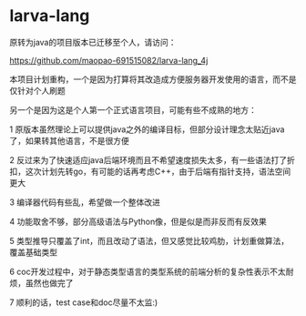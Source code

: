 larva-lang
==========

原转为java的项目版本已迁移至个人，请访问：

<https://github.com/maopao-691515082/larva-lang_4j>

本项目计划重构，一个是因为打算将其改造成方便服务器开发使用的语言，而不是仅针对个人刷题

另一个是因为这是个人第一个正式语言项目，可能有些不成熟的地方：

1 原版本虽然理论上可以提供java之外的编译目标，但部分设计理念太贴近java了，如果转其他语言，不是很方便

2 反过来为了快速适应java后端环境而且不希望速度损失太多，有一些语法打了折扣，这次计划先转go，有可能的话再考虑C++，由于后端有指针支持，语法空间更大

3 编译器代码有些乱，希望做一个整体改进

4 功能取舍不够，部分高级语法与Python像，但是似是而非反而有反效果

5 类型推导只覆盖了int，而且改动了语法，但又感觉比较鸡肋，计划重做算法，覆盖基础类型

6 coc开发过程中，对于静态类型语言的类型系统的前端分析的复杂性表示不太耐烦，虽然也做完了

7 顺利的话，test case和doc尽量不太监:)
